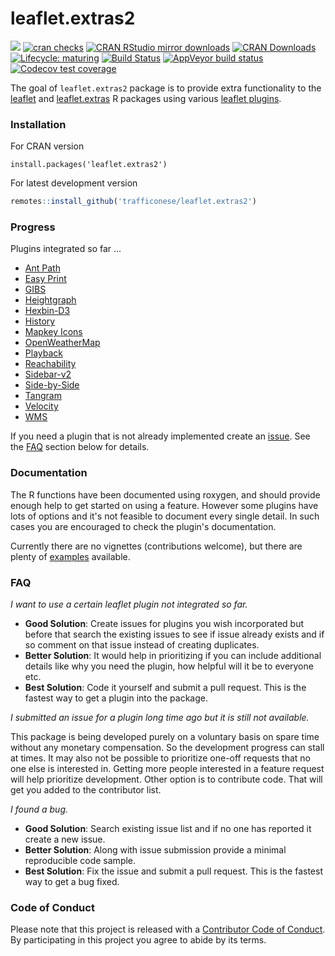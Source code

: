 # leaflet.extras2

<!-- badges: start -->
[![](https://www.r-pkg.org/badges/version/leaflet.extras2)](https://www.r-pkg.org/pkg/leaflet.extras2)
[![cran checks](https://cranchecks.info/badges/worst/leaflet.extras2)](https://cran.r-project.org/web/checks/check_results_leaflet.extras2.html)
[![CRAN RStudio mirror downloads](https://cranlogs.r-pkg.org/badges/leaflet.extras2?color=brightgreen)](https://www.r-pkg.org/pkg/leaflet.extras2)
[![CRAN Downloads](http://cranlogs.r-pkg.org/badges/grand-total/leaflet.extras2)](https://www.rpackages.io/package/leaflet.extras2)
[![Lifecycle: maturing](https://img.shields.io/badge/lifecycle-maturing-blue.svg)](https://www.tidyverse.org/lifecycle/#maturing)
[![Build Status](https://travis-ci.org/trafficonese/leaflet.extras2.svg?branch=master)](https://travis-ci.org/trafficonese/leaflet.extras2)
[![AppVeyor build status](https://ci.appveyor.com/api/projects/status/github/trafficonese/leaflet.extras2?branch=master&svg=true)](https://ci.appveyor.com/project/trafficonese/leaflet-extras2)
[![Codecov test coverage](https://codecov.io/gh/trafficonese/leaflet.extras2/branch/master/graph/badge.svg)](https://codecov.io/gh/trafficonese/leaflet.extras2?branch=master)
<!-- badges: end -->

The goal of `leaflet.extras2` package is to provide extra functionality to the [leaflet](https://cran.r-project.org/web/packages/leaflet/index.html) and [leaflet.extras](https://github.com/bhaskarvk/leaflet.extras) R packages using various [leaflet plugins](http://leafletjs.com/plugins).

### Installation

For CRAN version

`install.packages('leaflet.extras2')`

For latest development version

``` r
remotes::install_github('trafficonese/leaflet.extras2')
```

### Progress

Plugins integrated so far ...

-   [Ant Path](https://github.com/rubenspgcavalcante/leaflet-ant-path)
-   [Easy Print](https://github.com/rowanwins/leaflet-easyPrint)
-   [GIBS](https://github.com/aparshin/leaflet-GIBS)
-   [Heightgraph](https://github.com/GIScience/Leaflet.Heightgraph)
-   [Hexbin-D3](https://github.com/Asymmetrik/leaflet-d3#hexbins-api)
-   [History](https://github.com/cscott530/leaflet-history)
-   [Mapkey Icons](https://github.com/mapshakers/leaflet-mapkey-icon)
-   [OpenWeatherMap](https://github.com/trafficonese/leaflet-openweathermap)
-   [Playback](https://github.com/hallahan/LeafletPlayback)
-   [Reachability](https://github.com/traffordDataLab/leaflet.reachability)
-   [Sidebar-v2](https://github.com/Turbo87/sidebar-v2)
-   [Side-by-Side](https://github.com/digidem/leaflet-side-by-side)
-   [Tangram](https://github.com/tangrams/tangram)
-   [Velocity](https://github.com/danwild/leaflet-velocity)
-   [WMS](https://github.com/heigeo/leaflet.wms)


If you need a plugin that is not already implemented create an [issue](https://github.com/trafficonese/leaflet.extras2/issues/new). See the [FAQ](#FAQ) section below for details.

### Documentation

The R functions have been documented using roxygen, and should provide enough help to get started on using a feature. However some plugins have lots of options and it's not feasible to document every single detail. In such cases you are encouraged to check the plugin's documentation.

Currently there are no vignettes (contributions welcome), but there are plenty of [examples](https://github.com/trafficonese/leaflet.extras2/tree/master/inst/examples) available.

### FAQ

*I want to use a certain leaflet plugin not integrated so far.*

-   **Good Solution**: Create issues for plugins you wish incorporated but before that search the existing issues to see if issue already exists and if so comment on that issue instead of creating duplicates.
-   **Better Solution**: It would help in prioritizing if you can include additional details like why you need the plugin, how helpful will it be to everyone etc.
-   **Best Solution**: Code it yourself and submit a pull request. This is the fastest way to get a plugin into the package.

*I submitted an issue for a plugin long time ago but it is still not available.*

This package is being developed purely on a voluntary basis on spare time without any monetary compensation. So the development progress can stall at times. It may also not be possible to prioritize one-off requests that no one else is interested in. Getting more people interested in a feature request will help prioritize development. Other option is to contribute code. That will get you added to the contributor list.

*I found a bug.*

-   **Good Solution**: Search existing issue list and if no one has reported it create a new issue.
-   **Better Solution**: Along with issue submission provide a minimal reproducible code sample.
-   **Best Solution**: Fix the issue and submit a pull request. This is the fastest way to get a bug fixed.


### Code of Conduct

Please note that this project is released with a [Contributor Code of Conduct](CODE_OF_CONDUCT.md). By participating in this project you agree to abide by its terms.
